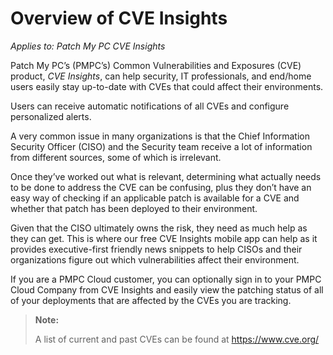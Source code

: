 # Overview of CVE Insights

_Applies to: Patch My PC CVE Insights_

Patch My PC’s (PMPC’s) Common Vulnerabilities and Exposures (CVE) product, _CVE Insights_, can help security, IT professionals, and end/home users easily stay up-to-date with CVEs that could affect their environments.

Users can receive automatic notifications of all CVEs and configure personalized alerts.

A very common issue in many organizations is that the Chief Information Security Officer (CISO) and the Security team receive a lot of information from different sources, some of which is irrelevant.

Once they’ve worked out what is relevant, determining what actually needs to be done to address the CVE can be confusing, plus they don’t have an easy way of checking if an applicable patch is available for a CVE and whether that patch has been deployed to their environment.

Given that the CISO ultimately owns the risk, they need as much help as they can get. This is where our free CVE Insights mobile app can help as it provides executive-first friendly news snippets to help CISOs and their organizations figure out which vulnerabilities affect their environment.

If you are a PMPC Cloud customer, you can optionally sign in to your PMPC Cloud Company from CVE Insights and easily view the patching status of all of your deployments that are affected by the CVEs you are tracking.

<blockquote class="wp-block-quote">
<p><strong>Note:</strong></p>
<p>A list of current and past CVEs can be found at <a href="https://www.cve.org/">https://www.cve.org/</a></p>
</blockquote>
